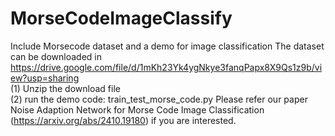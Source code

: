 # MorseCodeImageClassify
Include Morsecode dataset and a demo for image classification
The dataset can be downloaded in https://drive.google.com/file/d/1mKh23Yk4ygNkye3fanqPapx8X9Qs1z9b/view?usp=sharing \
(1) Unzip the download file \
(2) run the demo code: train_test_morse_code.py
Please refer our paper Noise Adaption Network for Morse Code Image Classification (https://arxiv.org/abs/2410.19180) if you are interested.
